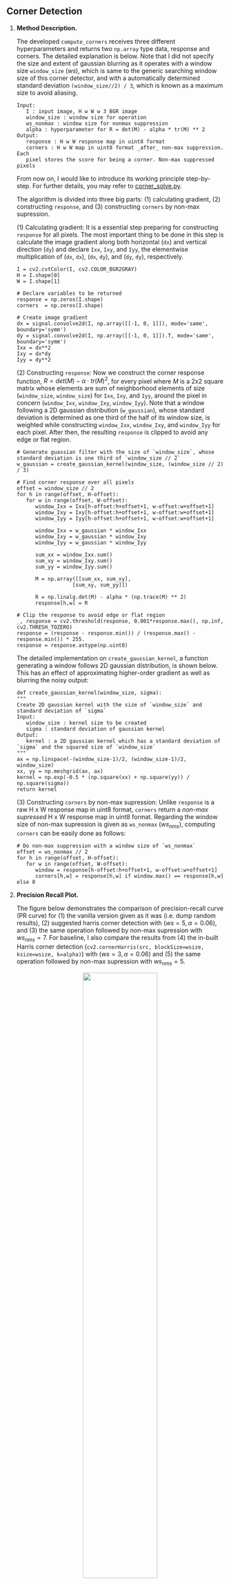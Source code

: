 ## Corner Detection

1. **Method Description.** 

   The developed `compute_corners` receives three different hyperparameters and returns two `np.array` type data, response and corners. The detailed explanation is below. Note that I did not specify the size and extent of gaussian blurring as it operates with a window size `window_size` ($ws$), which is same to the generic searching window size of this corner detector, and with a automatically determined standard deviation `(window_size//2) / 3`, which is known as a maximum size to avoid aliasing.
   
   ```
   Input:
      I : input image, H w W w 3 BGR image
      window_size : window size for operation
      ws_nonmax : window size for nonmax suppression
      alpha : hyperparameter for R = det(M) - alpha * tr(M) ** 2
   Output:
      response : H w W response map in uint8 format
      corners : H w W map in uint8 format _after_ non-max suppression. Each
      pixel stores the score for being a corner. Non-max suppressed pixels
   ```

   From now on, I would like to introduce its working principle step-by-step. For further details, you may refer to [corner_solve.py](corner_solve.py).

   The algorithm is divided into three big parts: (1) calculating gradient, (2) constructing `response`, and (3) constructing `corners` by non-max supression. 
   
   (1) Calculating gradient: It is a essential step preparing for constructing `response` for all pixels. The most important thing to be done in this step is calculate the image gradient along both horizontal (`dx`) and vertical direction (`dy`) and declare `Ixx`, `Ixy`, and `Iyy`, the elementwise multiplication of (`dx`, `dx`), (`dx`, `dy`), and (`dy`, `dy`), respectively.

   ```
   I = cv2.cvtColor(I, cv2.COLOR_BGR2GRAY)
   H = I.shape[0]
   W = I.shape[1]

   # Declare variables to be returned
   response = np.zeros(I.shape)
   corners  = np.zeros(I.shape)

   # Create image gradient
   dx = signal.convolve2d(I, np.array([[-1, 0, 1]]), mode='same', boundary='symm')
   dy = signal.convolve2d(I, np.array([[-1, 0, 1]]).T, mode='same', boundary='symm')
   Ixx = dx**2
   Ixy = dx*dy
   Iyy = dy**2
   ```

   (2) Constructing `response`: Now we construct the corner response function, $R = det(M) - \alpha \cdot {tr(M)}^{2}$, for every pixel where $M$ is a 2x2 square matrix whose elements are sum of neighborhood elements of size (`window_size`, `window_size`) for `Ixx`, `Ixy`, and `Iyy`, around the pixel in concern (`window_Ixx`, `window_Ixy`, `window_Iyy`). Note that a window following a 2D gaussian distribution (`w_gaussian`), whose standard deviation is determined as one third of the half of its window size, is weighted while constructing `window_Ixx`, `window_Ixy`, and `window_Iyy` for each pixel. After then, the resulting `response` is clipped to avoid any edge or flat region. 

   ```
   # Generate guassian filter with the size of `window_size`, whose standard deviation is one third of `window_size // 2`
   w_gaussian = create_gaussian_kernel(window_size, (window_size // 2) / 3)
   
   # Find corner response over all pixels
   offset = window_size // 2
   for h in range(offset, H-offset):
      for w in range(offset, W-offset):
         window_Ixx = Ixx[h-offset:h+offset+1, w-offset:w+offset+1]
         window_Ixy = Ixy[h-offset:h+offset+1, w-offset:w+offset+1]
         window_Iyy = Iyy[h-offset:h+offset+1, w-offset:w+offset+1]
         
         window_Ixx = w_gaussian * window_Ixx
         window_Ixy = w_gaussian * window_Ixy
         window_Iyy = w_gaussian * window_Iyy
         
         sum_xx = window_Ixx.sum()
         sum_xy = window_Ixy.sum()
         sum_yy = window_Iyy.sum()

         M = np.array([[sum_xx, sum_xy],
                     [sum_xy, sum_yy]])
         
         R = np.linalg.det(M) - alpha * (np.trace(M) ** 2)
         response[h,w] = R

   # Clip the response to avoid edge or flat region
   _, response = cv2.threshold(response, 0.001*response.max(), np.inf, cv2.THRESH_TOZERO)
   response = (response - response.min()) / (response.max() - response.min()) * 255.
   response = response.astype(np.uint8)
   ```

   The detailed implementation on `create_gaussian_kernel`, a function generating a window follows 2D gaussian distribution, is shown below. This has an effect of approximating higher-order gradient as well as blurring the noisy output:

   ```
   def create_gaussian_kernel(window_size, sigma):
   """
   Create 2D gaussian kernel with the size of `window_size` and standard deviation of `sigma`
   Input:
      window_size : kernel size to be created
      sigma : standard deviation of gaussian kernel
   Output:
      kernel : a 2D gaussian kernel which has a standard deviation of `sigma` and the squared size of `window_size`
   """
   ax = np.linspace(-(window_size-1)/2, (window_size-1)/2, window_size)
   xx, yy = np.meshgrid(ax, ax)
   kernel = np.exp(-0.5 * (np.square(xx) + np.square(yy)) / np.square(sigma))
   return kernel
   ```

   (3) Constructing `corners` by non-max supression: Unlike `response` is a raw H x W response map in uint8 format, `corners` return a *non-max supressed* H x W response map in uint8 format. Regarding the window size of non-max supression is given as `ws_nonmax` ($ws_{nms}$), computing `corners` can be easily done as follows:

   ```
   # Do non-max suppression with a window size of `ws_nonmax`
   offset = ws_nonmax // 2
   for h in range(offset, H-offset):
      for w in range(offset, W-offset):
         window = response[h-offset:h+offset+1, w-offset:w+offset+1]
         corners[h,w] = response[h,w] if window.max() == response[h,w] else 0
   ```

2. **Precision Recall Plot.**

   The figure below demonstrates the comparison of precision-recall curve (PR curve) for (1) the vanilla version given as it was (i.e. dump random results), (2) suggested harris corner detection with $(ws=5, \alpha=0.06)$, and (3) the same operation followed by non-max supression with ${ws}_{nms}=7$. For baseline, I also compare the results from (4) the in-built Harris corner detection (`cv2.cornerHarris(src, blockSize=wsize, ksize=wsize, k=alpha)`) with $(ws=3, \alpha=0.06)$ and (5) the same operation followed by non-max supression with ${ws}_{nms}=5$.

   <div align="center">
      <img src="plot.png" width="60%">
   </div>

   As can be seen above, the suggest method exceeds the performance of in-built Harris Corner Detector, though it may vary from dataset to dataset or hyperparameter to hyperparameter. In addition to this, it can be concluded that the non-max suppression plays an important role in improving the overall performance in the given benchmark. 

3. **Results Table.** 

   Below shows average precision scores (AP score) for all suggested corner detection method with a set of hyperparameters. 
   
   From experiment 2 to 4, I tried to investigate the performance w.r.t. $\ws$ while fixing $\alpha$ as 0.06 and concluded that $\ws=5$ presented the most dominant outcome. In a similar way, the performance w.r.t. different $\alpha$ was investigated from experiment 5 to 7 and the conclusion has been drawn that $\alpha=0.06$ performs best among these.

   From experiment 8 to 11, the effect of applying non-max supression as a postprocessing step has been investigated. While carrying out these experiments, $ws$ and $\alpha$ were fixed as 5 and 0.06 respectively, the values which has turned out to be the best from experiment 2 to 7. As a result, we can observe that a non-max supression with a window size 7 ($ws_{nms}=7$) showed the best outcome in the given benchmark.

   | Index |     Method       |     remarks               |    AP    | Runtime  |
   | ----- | ---------------- | ------------------------- | -------- | -------- |
   |   1   | Random (vanilla) |                           | 0.001973 | 0.001942 |
   |   2   | Harris w/o NMS   | $ws=3, \alpha=0.06$       | 0.092704 | 1.010528 |
   |   3   | Harris w/o NMS   | $ws=5, \alpha=0.06$       | **0.286048** | 0.966164 |
   |   4   | Harris w/o NMS   | $ws=7, \alpha=0.06$       | 0.209214 | 1.088427 |
   |   5   | Harris w/o NMS   | $ws=5, \alpha=0.04$       | 0.263894 | 1.013282 |
   |   6   | Harris w/o NMS   | $ws=5, \alpha=0.05$       | 0.272789 | 1.109275 |
   |   7   | Harris w/o NMS   | $ws=5, \alpha=0.06$       | **0.286048** | 0.966164 |
   |   8   | Harris w/ NMS    | $ws_{nms}=3$              | 0.518228 | 1.106011 |
   |   9   | Harris w/ NMS    | $ws_{nms}=5$              | 0.520726 | 1.038278 |
   |   10  | Harris w/ NMS    | $ws_{nms}=7$              | **0.524210** | 0.954629 |
   |   11  | Harris w/ NMS    | $ws_{nms}=9$              | 0.497800 | 1.032269 |
   |   12  | Test set numbers of best model [From gradescope] | | | |


4. **Visualizations.** 

   Here, the qualitative results for the implemented Harris Corner Detector are presented. As we concluded in the previous section, the set of hyperparameters which demonstrated the best performance overall (i.e. $ws=5$, $\alpha=0.06$, $ws_{nms}=7$) was used.

   <div align="center">
      <img src="output/harris_5_k_006_nms_7/vis/draw_cube_17_vis.png" width="100%">
   </div>

   <div align="center">
      <img src="output/harris_5_k_006_nms_7/vis/37073_vis.png" width="100%">
   </div>

   <div align="center">
      <img src="output/harris_5_k_006_nms_7/vis/5904776_vis.png" width="100%">
   </div>

   For a pair comparison, results done by in-built Harris Corner Detector (`cv2.cornerHarris(src, blockSize=wsize, ksize=wsize, k=alpha)`) with $ws=3$, $\alpha=0.06$, and ${ws}_{nms}=5$ for the same images were provided as well.

   <div align="center">
      <img src="output/harris_default_nms/vis/draw_cube_17_vis.png" width="100%">
   </div>

   <div align="center">
      <img src="output/harris_default_nms/vis/37073_vis.png" width="100%">
   </div>

   <div align="center">
      <img src="output/harris_default_nms/vis/5904776_vis.png" width="100%">
   </div>
   
   From these outcomes, it can be concluded that the developed corner detection algorithm from scratch shows almost the comparable results with that of ``cv2.cornerHarris`, though it seems like to fail in detecting corners (e.g. lower-right corner of the cube in the first image) or detect non-corners (e.g. cracks on the ground in the second image). These artifact can be lessen by fine-tuning the set of hyperparameters or more elaborated methods, such as multiscale dection, or etc.

5. **Bells and Whistles.** *TODO*: Include details of the bells and whistles that you
   tried here.

   *TODO*: Present the performance metrics for the bells and whistles in a table format

   | Method | Average Precision | Runtime |
   | ------ | ----------------- | ------- |
   | Best base Implementation (from above) | | |
   | Bells and whistle (1) [extra credit]) | | |
   | Bells and whistle (2) [extra credit]) | | |
   | Bells and whistle (n) [extra credit]) | | |